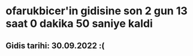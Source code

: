 # ofarukbicer'in gidisine son 2 gun 13 saat 0 dakika 50 saniye kaldi

## Gidis tarihi: 30.09.2022 :(